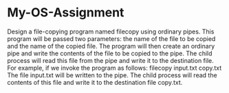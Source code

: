# My-OS-Assignment
Design a file-copying program named filecopy using ordinary pipes. This program will be passed two parameters: the name of the file to be copied and the name of the copied file. The program will then create an ordinary pipe and write the contents of the file to be copied to the pipe. The child process will read this file from the pipe and write it to the destination file. For example, if we invoke the program as follows:  filecopy input.txt copy.txt  The file input.txt will be written to the pipe. The child process will read the contents of this file and write it to the destination file copy.txt. 
